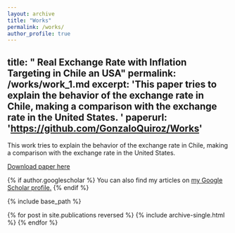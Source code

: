 ```yaml
---
layout: archive
title: "Works"
permalink: /works/
author_profile: true
---
```

title: " Real Exchange Rate with Inflation Targeting in Chile an USA"
permalink: /works/work_1.md
excerpt: 'This paper tries to explain the behavior of the exchange rate in Chile, making a comparison with the exchange rate in the United States. '
paperurl: 'https://github.com/GonzaloQuiroz/Works'
--- 
This work tries to explain the behavior of the exchange rate in Chile, making a comparison with the exchange rate in the United States.

[Download paper here](https://github.com/GonzaloQuiroz/Works)

{% if author.googlescholar %}
  You can also find my articles on <u><a href="{{author.googlescholar}}">my Google Scholar profile</a>.</u>
{% endif %}

{% include base_path %}

{% for post in site.publications reversed %}
  {% include archive-single.html %}
{% endfor %}
